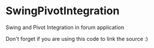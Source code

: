 SwingPivotIntegration
=====================

Swing and Pivot Integration in forum application

Don't forget if you are using this code to link the source :)
